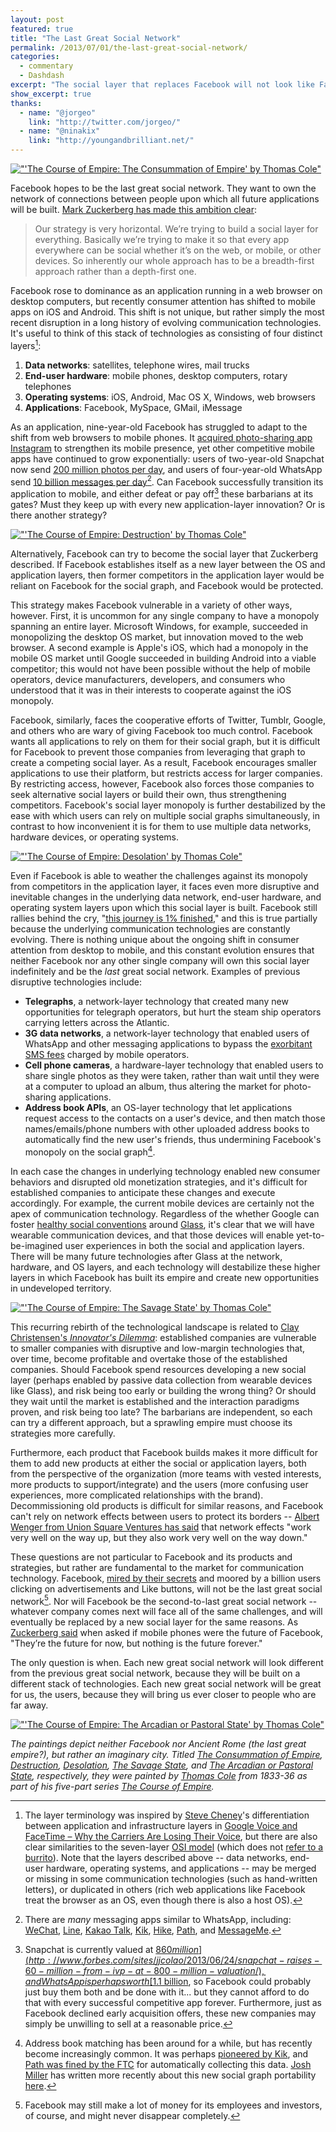 ```yaml
---
layout: post
featured: true
title: "The Last Great Social Network"
permalink: /2013/07/01/the-last-great-social-network/
categories:
  - commentary
  - Dashdash
excerpt: "The social layer that replaces Facebook will not look like Facebook."
show_excerpt: true
thanks:
  - name: "@jorgeo"
    link: "http://twitter.com/jorgeo/"
  - name: "@ninakix"
    link: "http://youngandbrilliant.net/"
---
```

[!["'The Course of Empire: The Consummation of Empire' by Thomas Cole"](/images/2013/07/The_Course_of_Empire_Consummation_Thomas_Cole_1835_1836.jpg)](http://en.wikipedia.org/wiki/File:The_Course_of_Empire_Consummation_Thomas_Cole_1835_1836.jpeg)

Facebook hopes to be the last great social network. They want to own the network of connections between people upon which all future applications will be built. [Mark Zuckerberg has made this ambition clear][1]:

>Our strategy is very horizontal. We’re trying to build a social layer for everything. Basically we’re trying to make it so that every app everywhere can be social whether it’s on the web, or mobile, or other devices. So inherently our whole approach has to be a breadth-first approach rather than a depth-first one.

Facebook rose to dominance as an application running in a web browser on desktop computers, but recently consumer attention has shifted to mobile apps on iOS and Android. This shift is not unique, but rather simply the most recent disruption in a long history of evolving communication technologies. It's useful to think of this stack of technologies as consisting of four distinct layers[^1]:

 1. **Data networks**: satellites, telephone wires, mail trucks
 2. **End-user hardware**: mobile phones, desktop computers, rotary telephones
 3. **Operating systems**: iOS, Android, Mac OS X, Windows, web browsers
 4. **Applications**: Facebook, MySpace, GMail, iMessage

As an application, nine-year-old Facebook has struggled to adapt to the shift from web browsers to mobile phones. It [acquired photo-sharing app Instagram][2] to strengthen its mobile presence, yet other competitive mobile apps have continued to grow exponentially: users of two-year-old Snapchat now send [200 million photos per day][3], and users of four-year-old WhatsApp send [10 billion messages per day][4][^2]. Can Facebook successfully transition its application to mobile, and either defeat or pay off[^3] these barbarians at its gates? Must they keep up with every new application-layer innovation? Or is there another strategy?

[!["'The Course of Empire: Destruction' by Thomas Cole"](/images/2013/07/Cole_Thomas_The_Course_of_Empire_Destruction_1836.jpg)](http://en.wikipedia.org/wiki/File:Cole_Thomas_The_Course_of_Empire_Destruction_1836.jpg)

Alternatively, Facebook can try to become the social layer that Zuckerberg described. If Facebook establishes itself as a new layer between the OS and application layers, then former competitors in the application layer would be reliant on Facebook for the social graph, and Facebook would be protected.

This strategy makes Facebook vulnerable in a variety of other ways, however. First, it is uncommon for any single company to have a monopoly spanning an entire layer. Microsoft Windows, for example, succeeded in monopolizing the desktop OS market, but innovation moved to the web browser. A second example is Apple's iOS, which had a monopoly in the mobile OS market until Google succeeded in building Android into a viable competitor; this would not have been possible without the help of mobile operators, device manufacturers, developers, and consumers who understood that it was in their interests to cooperate against the iOS monopoly.

Facebook, similarly, faces the cooperative efforts of Twitter, Tumblr, Google, and others who are wary of giving Facebook too much control. Facebook wants all applications to rely on them for their social graph, but it is difficult for Facebook to prevent those companies from leveraging that graph to create a competing social layer. As a result, Facebook encourages smaller applications to use their platform, but restricts access for larger companies. By restricting access, however, Facebook also forces those companies to seek alternative social layers or build their own, thus strengthening competitors. Facebook's social layer monopoly is further destabilized by the ease with which users can rely on multiple social graphs simultaneously, in contrast to how inconvenient it is for them to use multiple data networks, hardware devices, or operating systems.

[!["'The Course of Empire: Desolation' by Thomas Cole"](/images/2013/07/Cole_Thomas_The_Course_of_Empire_Desolation_1836.jpg)](http://en.wikipedia.org/wiki/File:Cole_Thomas_The_Course_of_Empire_Desolation_1836.jpg)

Even if Facebook is able to weather the challenges against its monopoly from competitors in the application layer, it faces even more disruptive and inevitable changes in the underlying data network, end-user hardware, and operating system layers upon which this social layer is built. Facebook still rallies behind the cry, "[this journey is 1% finished][5]," and this is true partially because the underlying communication technologies are constantly evolving. There is nothing unique about the ongoing shift in consumer attention from desktop to mobile, and this constant evolution ensures that neither Facebook nor any other single company will own this social layer indefinitely and be the *last* great social network. Examples of previous disruptive technologies include:

 * **Telegraphs**, a network-layer technology that created many new opportunities for telegraph operators, but hurt the steam ship operators carrying letters across the Atlantic.
 * **3G data networks**, a network-layer technology that enabled users of WhatsApp and other messaging applications to bypass the [exorbitant SMS fees][6] charged by mobile operators.
 * **Cell phone cameras**, a hardware-layer technology that enabled users to share single photos as they were taken, rather than wait until they were at a computer to upload an album, thus altering the market for photo-sharing applications.
 * **Address book APIs**, an OS-layer technology that let applications request access to the contacts on a user's device, and then match those names/emails/phone numbers with other uploaded address books to automatically find the new user's friends, thus undermining Facebook's monopoly on the social graph[^4].

In each case the changes in underlying technology enabled new consumer behaviors and disrupted old monetization strategies, and it's difficult for established companies to anticipate these changes and execute accordingly. For example, the current mobile devices are certainly not the apex of communication technology. Regardless of the whether Google can foster [healthy social conventions][7] around [Glass][8], it's clear that we will have wearable communication devices, and that those devices will enable yet-to-be-imagined user experiences in both the social and application layers. There will be many future technologies after Glass at the network, hardware, and OS layers, and each technology will destabilize these higher layers in which Facebook has built its empire and create new opportunities in undeveloped territory.

[!["'The Course of Empire: The Savage State' by Thomas Cole"](/images/2013/07/Cole_Thomas_The_Course_of_Empire_The_Savage_State_1836.jpg)](http://en.wikipedia.org/wiki/File:Cole_Thomas_The_Course_of_Empire_The_Savage_State_1836.jpg)

This recurring rebirth of the technological landscape is related to [Clay Christensen's *Innovator's Dilemma*][10]: established companies are vulnerable to smaller companies with disruptive and low-margin technologies that, over time, become profitable and overtake those of the established companies. Should Facebook spend resources developing a new social layer (perhaps enabled by passive data collection from wearable devices like Glass), and risk being too early or building the wrong thing? Or should they wait until the market is established and the interaction paradigms proven, and risk being too late? The barbarians are independent, so each can try a different approach, but a sprawling empire must choose its strategies more carefully.

Furthermore, each product that Facebook builds makes it more difficult for them to add new products at either the social or application layers, both from the perspective of the organization (more teams with vested interests, more products to support/integrate) and the users (more confusing user experiences, more complicated relationships with the brand). Decommissioning old products is difficult for similar reasons, and Facebook can't rely on network effects between users to protect its borders -- [Albert Wenger from Union Square Ventures has said][9] that network effects "work very well on the way up, but they also work very well on the way down."

These questions are not particular to Facebook and its products and strategies, but rather are fundamental to the market for communication technology. Facebook, [mired by their secrets][11] and moored by a billion users clicking on advertisements and Like buttons, will not be the last great social network[^5]. Nor will Facebook be the second-to-last great social network -- whatever company comes next will face all of the same challenges, and will eventually be replaced by a new social layer for the same reasons. As [Zuckerberg said][12] when asked if mobile phones were the future of Facebook, "They’re the future for now, but nothing is the future forever."

The only question is when. Each new great social network will look different from the previous great social network, because they will be built on a different stack of technologies. Each new great social network will be great for us, the users, because they will bring us ever closer to people who are far away.

[!["'The Course of Empire: The Arcadian or Pastoral State' by Thomas Cole"](/images/2013/07/Cole_Thomas_The_Course_of_Empire_The_Arcadian_or_Pastoral_State_1836.jpg)](http://en.wikipedia.org/wiki/File:Cole_Thomas_The_Course_of_Empire_The_Arcadian_or_Pastoral_State_1836.jpg)

*The paintings depict neither Facebook nor Ancient Rome (the last great empire?), but rather an imaginary city. Titled *[The Consummation of Empire](http://en.wikipedia.org/wiki/File:The_Course_of_Empire_Consummation_Thomas_Cole_1835_1836.jpeg)*, *[Destruction](http://en.wikipedia.org/wiki/File:Cole_Thomas_The_Course_of_Empire_Destruction_1836.jpg)*, *[Desolation](http://en.wikipedia.org/wiki/File:Cole_Thomas_The_Course_of_Empire_Desolation_1836.jpg)*, *[The Savage State](http://en.wikipedia.org/wiki/File:Cole_Thomas_The_Course_of_Empire_The_Savage_State_1836.jpg)*, and *[The Arcadian or Pastoral State](http://en.wikipedia.org/wiki/File:Cole_Thomas_The_Course_of_Empire_The_Arcadian_or_Pastoral_State_1836.jpg)*, respectively, they were painted by [Thomas Cole](http://en.wikipedia.org/wiki/Thomas_Cole) from 1833-36 as part of his five-part series *[The Course of Empire](http://en.wikipedia.org/wiki/The_Course_of_Empire)*.*

[^1]: The layer terminology was inspired by [Steve Cheney](http://twitter.com/stevecheney)'s differentiation between application and infrastructure layers in [Google Voice and FaceTime – Why the Carriers Are Losing Their Voice](http://techcrunch.com/2010/11/07/google-voice-and-facetime-why-the-carriers-are-losing-their-voice/), but there are also clear similarities to the seven-layer [OSI model](http://en.wikipedia.org/wiki/Seven-layer_model) (which does not [refer to a burrito](http://www.youtube.com/watch?v=Fow7iUaKrq4&t=1m49s)). Note that the layers described above -- data networks, end-user hardware, operating systems, and applications --  may be merged or missing in some communication technologies (such as hand-written letters), or duplicated in others (rich web applications like Facebook treat the browser as an OS, even though there is also a host OS).

[^2]: There are *many* messaging apps similar to WhatsApp, including: [WeChat](http://wechat.com/en/), [Line](http://line.naver.jp/en/), [Kakao Talk](http://www.kakao.com/talk/en), [Kik](http://kik.com/), [Hike](http://get.hike.in/), [Path](http://path.com/), and [MessageMe](http://messageme.com/).

[^3]: Snapchat is currently valued at [$860 million](http://www.forbes.com/sites/jjcolao/2013/06/24/snapchat-raises-60-million-from-ivp-at-800-million-valuation/), and WhatsApp is perhaps worth [$1.1 billion](http://web.archive.org/web/20130518120540/http://stevecheney.posterous.com/facebook-and-whatsapp-whats-a-consumer-networ), so Facebook could probably just buy them both and be done with it... but they cannot afford to do that with every successful competitive app forever. Furthermore, just as Facebook declined early acquisition offers, these new companies may simply be unwilling to sell at a reasonable price.

[^4]: Address book matching has been around for a while, but has recently become increasingly common. It was perhaps [pioneered by Kik](http://venturebeat.com/2010/11/03/kik-messenger-sees-explosive-start-a-mobile-chat-better-than-sms/), and [Path was fined by the FTC](http://www.ftc.gov/opa/2013/02/path.shtm) for automatically collecting this data. [Josh Miller](http://twitter.com/joshm) has written more recently about this new social graph portability [here](http://medium.com/musings-about-text-boxes/8157c364d26a).

[^5]: Facebook may still make a lot of money for its employees and investors, of course, and might never disappear completely.

 [1]: http://techcrunch.com/2010/09/22/zuckerberg-interview-facebook-phone/
 [2]: http://dealbook.nytimes.com/2012/04/09/facebook-buys-instagram-for-1-billion/
 [3]: http://www.forbes.com/sites/jjcolao/2013/06/24/snapchat-raises-60-million-from-ivp-at-800-million-valuation/
 [4]: http://twitter.com/WhatsApp/status/344966710241161216
 [5]: http://www.facebook.com/media/set/?set=a.10151908376636729.1073741825.20531316728&type=3
 [6]: http://www.bbc.co.uk/news/business-22334338
 [7]: http://allthingsd.com/20130412/you-lookin-at-me-reflections-on-google-glass/
 [8]: http://www.google.com/glass/start/how-it-feels/
 [9]: http://soundcloud.com/rocky-agrawal/my-interview-with-albert/comments/120660911
 [10]: http://www.amazon.com/The-Innovators-Dilemma-Revolutionary-Business/dp/0062060244
 [11]: /2012/01/06/secrets-make-you-slow/
 [12]: http://www.vanityfair.com/business/2013/05/facebook-future-mark-zuckerberg-sheryl-sandberg